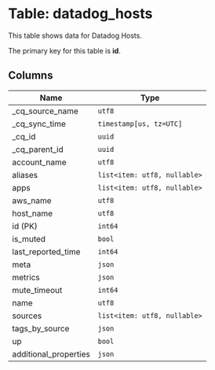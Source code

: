 # Table: datadog_hosts

This table shows data for Datadog Hosts.

The primary key for this table is **id**.

## Columns

| Name          | Type          |
| ------------- | ------------- |
|_cq_source_name|`utf8`|
|_cq_sync_time|`timestamp[us, tz=UTC]`|
|_cq_id|`uuid`|
|_cq_parent_id|`uuid`|
|account_name|`utf8`|
|aliases|`list<item: utf8, nullable>`|
|apps|`list<item: utf8, nullable>`|
|aws_name|`utf8`|
|host_name|`utf8`|
|id (PK)|`int64`|
|is_muted|`bool`|
|last_reported_time|`int64`|
|meta|`json`|
|metrics|`json`|
|mute_timeout|`int64`|
|name|`utf8`|
|sources|`list<item: utf8, nullable>`|
|tags_by_source|`json`|
|up|`bool`|
|additional_properties|`json`|